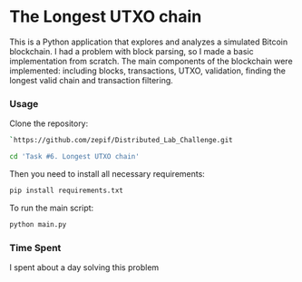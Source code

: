 # The Longest UTXO chain

This is a Python application that explores and analyzes a simulated Bitcoin blockchain.
I had a problem with block parsing, so I made a basic implementation from scratch. The main components of the blockchain were implemented: including blocks, transactions, UTXO, validation, finding the longest valid chain and transaction filtering. 

### Usage

Clone the repository:

```bash
`https://github.com/zepif/Distributed_Lab_Challenge.git

cd 'Task #6. Longest UTXO chain'
```

Then you need to install all necessary requirements:


```bash
pip install requirements.txt
```

To run the main script:

```bash
python main.py
```

### Time Spent

I spent about a day solving this problem
